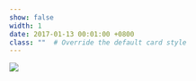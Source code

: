 ```yaml
---
show: false
width: 1
date: 2017-01-13 00:01:00 +0800
class: ""  # Override the default card style
---
```

<div>
<img src="{{ 'assets/images/badges/skku.webp' | relative_url }}" class="img-fluid rounded" >
</div>